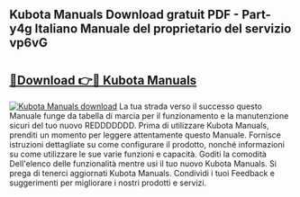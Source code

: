 ## Kubota Manuals Download gratuit PDF - Part-y4g Italiano Manuale del proprietario del servizio vp6vG

# <h2><a href="http://dfgjlw.blite.top/?on=Kubota+Manuals">🔗Download 👉🔴 Kubota Manuals</a></h2>

[![Kubota Manuals download](https://i.imgur.com/lujVjoI.png)](http://dfgjlw.blite.top/?on=Kubota+Manuals)
La tua strada verso il successo questo Manuale funge da tabella di marcia per il funzionamento e la manutenzione sicuri del tuo nuovo REDDDDDDD. Prima di utilizzare Kubota Manuals, prenditi un momento per leggere attentamente questo Manuale. Fornisce istruzioni dettagliate su come configurare il prodotto, nonché informazioni su come utilizzare le sue varie funzioni e capacità. Goditi la comodità Dell'elenco delle funzionalità mentre usi il tuo nuovo Kubota Manuals. Si prega di tenerci aggiornati Kubota Manuals. Condividi i tuoi Feedback e suggerimenti per migliorare i nostri prodotti e servizi.
